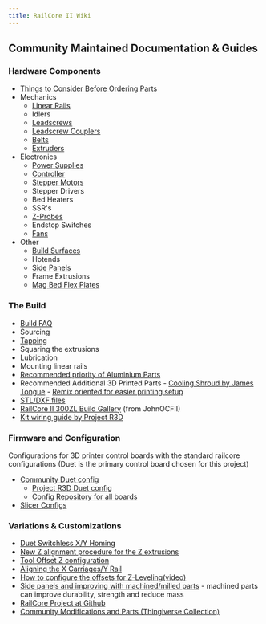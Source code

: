 ```yaml
---
title: RailCore II Wiki
--- 
```


## Community Maintained Documentation & Guides

### Hardware Components

  * [Things to Consider Before Ordering Parts](./things_to_consider_before_ordering_parts.md)
  * Mechanics
    * [Linear Rails](./linear_rails.md)
    * Idlers
    * [Leadscrews](./leadscrews.md)
    * [Leadscrew Couplers](./leadscrew_couplers.md)
    * [Belts](./belts.md)
    * [Extruders](./extruders.md)
  * Electronics
    * [Power Supplies](./power_supplies.md)
    * [Controller](./controller.md)
    * [Stepper Motors](./stepper_motors.md)
    * Stepper Drivers
    * Bed Heaters
    * SSR's
    * [Z-Probes](./z_probe.md)
    * Endstop Switches
    * [Fans](./fans.md)
  * Other
    * [Build Surfaces](./build_surfaces.md)
    * Hotends
    * [Side Panels](./side_panels.md)
    * Frame Extrusions
    * [Mag Bed Flex Plates](./mag_bed_flex_plates.md)
    
### The Build
  
  * [Build FAQ](./build_faq.md)
  * Sourcing
  * [Tapping](./tapping.md)
  * Squaring the extrusions
  * Lubrication
  * Mounting linear rails
  * [Recommended priority of Aluminium Parts](./recommended_priority_of_aluminium_parts.md)
  * Recommended Additional 3D Printed Parts - [Cooling Shroud by James Tongue](https://www.thingiverse.com/thing:3367622) - [Remix oriented for easier printing setup](https://www.thingiverse.com/thing:3461781)
  * [STL/DXF files](https://github.com/railcore/parts)
  * [RailCore II 300ZL Build Gallery](https://imgur.com/a/edVEg4K) (from JohnOCFII)
  * [Kit wiring guide by Project R3D](https://docs.google.com/document/d/1aIc6x7Vzb-bH8-pILNBV1cXyp3JWsIa50Y6eSjMmCgM/edit?usp=sharing)
  
### Firmware and Configuration  

Configurations for 3D printer control boards with the standard railcore configurations (Duet is the primary control board chosen for this project)
  * [Community Duet config](https://github.com/railcore/configs/tree/master/duet)
    * [Project R3D Duet config](https://github.com/railcore/configs/tree/master/Duet_archive/ProjectR3D/300ZL)
    * [Config Repository for all boards](https://github.com/railcore/configs)
  * [Slicer Configs](https://github.com/railcore/slicers)

### Variations & Customizations

  * [Duet Switchless X/Y Homing](./duet_switchless_homing.md)
  * [New Z alignment procedure for the Z extrusions](./new_Z_alignment_procedure_for_the_Z_extrusions.md)
  * [Tool Offset Z configuration](./tool_offset_z_configuration.md)
  * [Aligning the X Carriages/Y Rail](./aligning_the_x_carriages_y_rail.md)
  * [How to configure the offsets for Z-Leveling(video)](https://www.youtube.com/watch?v=qeFGLb8Gf6U)
  * [Side panels and improving with machined/milled parts](./machined_parts.md) - machined parts can improve durability, strength and reduce mass
  * [RailCore Project at Github](https://github.com/railcore)
  * [Community Modifications and Parts (Thingiverse Collection)](https://www.thingiverse.com/railcore/collections/300zl-zlt)
